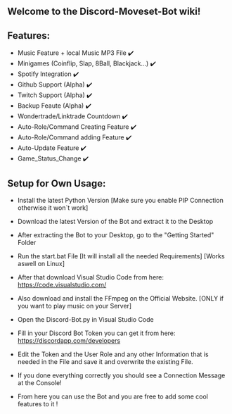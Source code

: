 ## Welcome to the Discord-Moveset-Bot wiki!

## Features:

- Music Feature + local Music MP3 File ✔️
- Minigames (Coinflip, Slap, 8Ball, Blackjack...) ✔️
- Spotify Integration ✔️
- Github Support (Alpha) ✔️
- Twitch Support (Alpha) ✔️
- Backup Feaute (Alpha) ✔️
- Wondertrade/Linktrade Countdown ✔️
- Auto-Role/Command Creating Feature ✔️
- Auto-Role/Command adding Feature ✔️
- Auto-Update Feature ✔️
- Game_Status_Change ✔️


## Setup for Own Usage:

- Install the latest Python Version [Make sure you enable PIP Connection otherwise it won´t work]

- Download the latest Version of the Bot and extract it to the Desktop

- After extracting the Bot to your Desktop, go to the "Getting Started" Folder

- Run the start.bat File [It will install all the needed Requirements] [Works aswell on Linux]

- After that download Visual Studio Code from here: https://code.visualstudio.com/

- Also download and install the FFmpeg on the Official Website. [ONLY if you want to play music on your Server]

- Open the Discord-Bot.py in Visual Studio Code

- Fill in your Discord Bot Token you can get it from here: https://discordapp.com/developers

- Edit the Token and the User Role and any other Information that is needed in the File and save it and overwrite the existing File.

- If you done everything correctly you should see a Connection Message at the Console!

- From here you can use the Bot and you are free to add some cool features to it !
